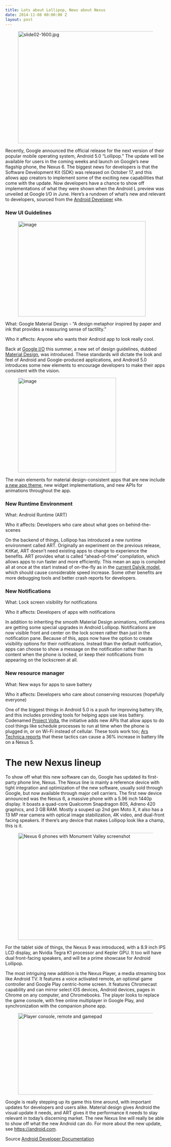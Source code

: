 ```yaml
---
title: Lots about Lollipop, News about Nexus
date: 2014-11-08 00:00:00 Z
layout: post
---
```

 
<p><span> </span></p>
<p><figure class="tmblr-full" data-orig-height="680" data-orig-width="1207" data-orig-src="https://lh6.googleusercontent.com/1qErcr9fs_gCNMS5Kxx_wRkFuGr1lDL1ULQZOXYd05KYkh0AOLEd59UqAg4CqsxiW5Yq3WtU6efxeeszFrznLxukg2vM7uVk7EIEWn54VmrOiU0lULzGFvih9sb4-M_3zw"><img alt="slide02-1600.jpg" height="352px;" src="https://66.media.tumblr.com/5db1e71bcd05199f6a6cc0d044f8acfa/tumblr_inline_pk18s6YDRL1spm8pc_540.jpg" width="624px;" data-orig-height="680" data-orig-width="1207" data-orig-src="https://lh6.googleusercontent.com/1qErcr9fs_gCNMS5Kxx_wRkFuGr1lDL1ULQZOXYd05KYkh0AOLEd59UqAg4CqsxiW5Yq3WtU6efxeeszFrznLxukg2vM7uVk7EIEWn54VmrOiU0lULzGFvih9sb4-M_3zw"/></figure></p>
<p><span>           </span>Recently, Google announced the official release for the next version of their popular mobile operating system, Android 5.0 “Lollipop.” The update will be available for users in the coming weeks and launch on Google’s new flagship phone, the Nexus 6. The biggest news for developers is that the Software Development Kit (SDK) was released on October 17, and this allows app creators to implement some of the exciting new capabilities that come with the update. Now developers have a chance to show off implementations of what they were shown when the Android L preview was unveiled at Google I/O in June. Here’s a rundown of what’s new and relevant to developers, sourced from the <a href="http://developer.android.com/" target="_blank">Android Developer</a> site. </p>
<h3>New UI Guidelines</h3>
<p><figure class="tmblr-full" data-orig-height="600" data-orig-width="800" data-orig-src="https://lh5.googleusercontent.com/5tMjq3izQ9UzYpaN1V1LMtbiRL3_LsbGerjO8whi3tG3RXf0YCwt1Spa96BcNZm4wLbW-RMA4dWS9nGeKyDsuy1gmB3rjDt4Txst8Iy7lnTpAoeHgk-8TH92tqNHsbqj3w"><img alt="image" height="299px;" src="https://66.media.tumblr.com/2db98934924a45a335ffd33bc40fe066/tumblr_inline_pk18s7h6IT1spm8pc_540.gif" width="401px;" data-orig-height="600" data-orig-width="800" data-orig-src="https://lh5.googleusercontent.com/5tMjq3izQ9UzYpaN1V1LMtbiRL3_LsbGerjO8whi3tG3RXf0YCwt1Spa96BcNZm4wLbW-RMA4dWS9nGeKyDsuy1gmB3rjDt4Txst8Iy7lnTpAoeHgk-8TH92tqNHsbqj3w"/></figure></p>
<p>What: Google Material Design - “A design metaphor inspired by paper and ink that provides a reassuring sense of tactility.”</p>
<p>Who it affects: Anyone who wants their Android app to look really cool.</p>
<p>Back at <a href="https://www.google.com/events/io" target="_blank">Google I/O</a> this summer, a new set of design guidelines, dubbed <a href="http://www.google.com/design/" target="_blank">Material Design</a>, was introduced. These standards will dictate the look and feel of Android and Google-produced applications, and Android 5.0 introduces some new elements to encourage developers to make their apps consistent with the vision.</p>
<p><span> </span></p>
<p><figure class="tmblr-full" data-orig-height="476" data-orig-width="500" data-orig-src="https://lh4.googleusercontent.com/ti5-ieeGzbtjtSEUHKXwWR3o_sBsoulf-JFB0wuTaOajaW_TsmMiPGf6_cKyMWnQeeZaqWhbNIgI-66azhl8oLxh2K5yIW_FEIhJFk-dDCz-_eqvX6imu1nqvRER7U65Ww"><img alt="image" height="297px;" src="https://66.media.tumblr.com/280688f16197580a1f34f46fabee520c/tumblr_inline_pk18s8nDw51spm8pc_540.png" width="308px;" data-orig-height="476" data-orig-width="500" data-orig-src="https://lh4.googleusercontent.com/ti5-ieeGzbtjtSEUHKXwWR3o_sBsoulf-JFB0wuTaOajaW_TsmMiPGf6_cKyMWnQeeZaqWhbNIgI-66azhl8oLxh2K5yIW_FEIhJFk-dDCz-_eqvX6imu1nqvRER7U65Ww"/></figure></p>
<p>The main elements for material design-consistent apps that are new include <a href="http://developer.android.com/training/material/theme.html" target="_blank">a new app theme</a>, new widget implementations, and new APIs for animations throughout the app.</p>
<h3>New Runtime Environment</h3>
<p>What: Android Runtime (ART)</p>
<p>Who it affects: Developers who care about what goes on behind-the-scenes</p>
<p>On the backend of things, Lollipop has introduced a new runtime environment called ART. Originally an experiment on the previous release, KitKat, ART doesn’t need existing apps to change to experience the benefits. ART provides what is called  “ahead-of-time” compilation, which allows apps to run faster and more efficiently. This mean an app is compiled all at once at the start instead of on-the-fly as in the <a href="https://source.android.com/devices/tech/dalvik/" target="_blank">current Dalvik model,</a> which should cause considerable speed increase. Some other benefits are more debugging tools and better crash reports for developers.</p>
<h3>New Notifications</h3>
<p>What: Lock screen visibility for notifications</p>
<p>Who it affects: Developers of apps with notifications</p>
<p><span class="Apple-tab-span"> </span>In addition to inheriting the smooth Material Design animations, notifications are getting some special upgrades in Android Lollipop. Notifications are now visible front and center on the lock screen rather than just in the notification pane. Because of this, apps now have the option to create visibility options for their notifications. Instead than the default notification, apps can choose to show a message on the notification rather than its content when the phone is locked, or keep their notifications from appearing on the lockscreen at all.</p>
<h3>New resource manager</h3>
<p>What: New ways for apps to save battery</p>
<p>Who it affects: Developers who care about conserving resources (hopefully everyone)</p>
<p>One of the biggest things in Android 5.0 is a push for improving battery life, and this includes providing tools for helping apps use less battery. Codenamed <a href="https://www.google.com/events/io/io14videos/64bf2234-4bcb-e311-b297-00155d5066d7" target="_blank">Project Volta</a>, the initiative adds new APIs that allow apps to do cool things like schedule processes to run at time when the phone is plugged in, or on Wi-Fi instead of cellular. These tools work too; <a href="http://arstechnica.com/gadgets/2014/07/examining-project-volta-we-put-android-l-through-our-battery-test/" target="_blank">Ars Technica reports</a> that these tactics can cause a 36% increase in battery life on a Nexus 5.</p>
<h1>The new Nexus lineup</h1>
<p>           To show off what this new software can do, Google has updated its first-party phone line, Nexus. The Nexus line is mainly a reference device with tight integration and optimization of the new software, usually sold through Google, but now available through major cell carriers. The first new device announced was the Nexus 6, a massive phone with a 5.96 inch 1440p display. It boasts a quad-core Qualcomm Snapdragon 805, Adreno 420 graphics, and 3 GB RAM. Mostly a souped up 2nd gen Moto X, it also has a 13 MP rear camera with optical image stabilization, 4K video, and dual-front facing speakers. If there’s any device that makes Lollipop look like a champ, this is it. </p>
<p><figure class="tmblr-full" data-orig-height="863" data-orig-width="1600" data-orig-src="https://lh3.googleusercontent.com/zD8RNqFjJfHklC55lAIIUPwK6uFTZfsOHJsTRqqvrIKXrriZcHvBFw_6niMo0x61zrvbQ5C3dZGPwTeFOxV9TBp6ODl_ZcipcJBqQw3_0nxdJnILuu7dERMD4zxaWrcm_w"><img alt="Nexus 6 phones with Monument Valley screenshot" height="336px;" src="https://66.media.tumblr.com/0363a58234eb470c2cbb0774e623b483/tumblr_inline_pk18s9jzG91spm8pc_540.jpg" width="624px;" data-orig-height="863" data-orig-width="1600" data-orig-src="https://lh3.googleusercontent.com/zD8RNqFjJfHklC55lAIIUPwK6uFTZfsOHJsTRqqvrIKXrriZcHvBFw_6niMo0x61zrvbQ5C3dZGPwTeFOxV9TBp6ODl_ZcipcJBqQw3_0nxdJnILuu7dERMD4zxaWrcm_w"/></figure></p>
<p>            For the tablet side of things, the Nexus 9 was introduced, with a 8.9 inch IPS LCD display, an Nvidia Tegra K1 processor and Kepler GPU. It too will have dual front-facing speakers, and will be a prime showcase for Android Lollipop.  </p>
<p>            The most intriguing new addition is the Nexus Player, a media streaming box like Android TV. It features a voice activated remote, an optional game controller and Google Play centric-home screen. It features Chromecast capability and can mirror select iOS devices, Android devices, pages in Chrome on any computer,  and Chromebooks. The player looks to replace the game console, with free online multiplayer in Google Play, and synchronization with the companion phone app. </p>
<p><figure class="tmblr-full" data-orig-height="439" data-orig-width="1068" data-orig-src="https://lh3.googleusercontent.com/P8CrbbYCTC_aBuR3o8Sa6-CivgKmaYkHfqn5C_S_FKDif5_vFV9WUC5DzRfFdgtDWLyx_ZiahLi5QZED-MFk8tzl_DuK9GVZx8Dz3M446FxlKX9zrLKGb8mOosoPQtfrLA"><img alt="Player console, remote and gamepad" height="256px;" src="https://66.media.tumblr.com/be178a60eabd0822f160946770327d98/tumblr_inline_pk18s9drrr1spm8pc_540.jpg" width="624px;" data-orig-height="439" data-orig-width="1068" data-orig-src="https://lh3.googleusercontent.com/P8CrbbYCTC_aBuR3o8Sa6-CivgKmaYkHfqn5C_S_FKDif5_vFV9WUC5DzRfFdgtDWLyx_ZiahLi5QZED-MFk8tzl_DuK9GVZx8Dz3M446FxlKX9zrLKGb8mOosoPQtfrLA"/></figure></p>
<p>           Google is really stepping up its game this time around, with important updates for developers and users alike. Material design gives Android the visual update it needs, and ART gives it the performance it needs to stay relevant in today’s discerning market. The new Nexus line will really be able to show off what the new Android can do. For more about the new update, see <a href="https://android.com" target="_blank">https://android.com</a>.</p>
<p>Source <a href="http://developer.android.com/preview/api-overview.htm" target="_blank">Android Developer Documentation</a></p>
